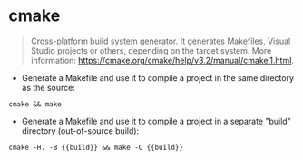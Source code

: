 # cmake

> Cross-platform build system generator.
> It generates Makefiles, Visual Studio projects or others, depending on the target system.
> More information: <https://cmake.org/cmake/help/v3.2/manual/cmake.1.html>.

- Generate a Makefile and use it to compile a project in the same directory as the source:

`cmake && make`

- Generate a Makefile and use it to compile a project in a separate "build" directory (out-of-source build):

`cmake -H. -B {{build}} && make -C {{build}}`

